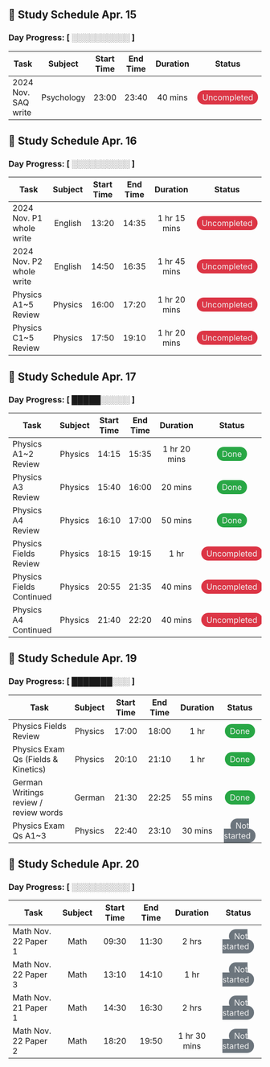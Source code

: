 ## 📅 Study Schedule Apr. 15

### Day Progress: [ ░░░░░░░░░░ ]

| Task | Subject | Start Time | End Time | Duration | Status |
|------|:-------:|:----------:|:--------:|:--------:|:------:|
| 2024 Nov. SAQ write               | Psychology        | 23:00             | 23:40             | 40 mins    | <span style='padding:4px 10px;border-radius: 25px;background-color:#dc3545;color:#f0f0f0'>Uncompleted</span> |
## 📅 Study Schedule Apr. 16

### Day Progress: [ ░░░░░░░░░░ ]

| Task | Subject | Start Time | End Time | Duration | Status |
|------|:-------:|:----------:|:--------:|:--------:|:------:|
| 2024 Nov. P1 whole write          | English           | 13:20             | 14:35             | 1 hr 15 mins | <span style='padding:4px 10px;border-radius: 25px;background-color:#dc3545;color:#f0f0f0'>Uncompleted</span> |
| 2024 Nov. P2 whole write          | English           | 14:50             | 16:35             | 1 hr 45 mins | <span style='padding:4px 10px;border-radius: 25px;background-color:#dc3545;color:#f0f0f0'>Uncompleted</span> |
| Physics A1~5 Review               | Physics           | 16:00             | 17:20             | 1 hr 20 mins | <span style='padding:4px 10px;border-radius: 25px;background-color:#dc3545;color:#f0f0f0'>Uncompleted</span> |
| Physics C1~5 Review               | Physics           | 17:50             | 19:10             | 1 hr 20 mins | <span style='padding:4px 10px;border-radius: 25px;background-color:#dc3545;color:#f0f0f0'>Uncompleted</span> |
## 📅 Study Schedule Apr. 17

### Day Progress: [ █████░░░░░ ]

| Task | Subject | Start Time | End Time | Duration | Status |
|------|:-------:|:----------:|:--------:|:--------:|:------:|
| Physics A1~2 Review               | Physics           | 14:15             | 15:35             | 1 hr 20 mins | <span style='padding:4px 10px;border-radius: 25px;background-color:#28a745;color:#f0f0f0'>Done</span> |
| Physics A3 Review                 | Physics           | 15:40             | 16:00             | 20 mins    | <span style='padding:4px 10px;border-radius: 25px;background-color:#28a745;color:#f0f0f0'>Done</span> |
| Physics A4 Review                 | Physics           | 16:10             | 17:00             | 50 mins    | <span style='padding:4px 10px;border-radius: 25px;background-color:#28a745;color:#f0f0f0'>Done</span> |
| Physics Fields Review             | Physics           | 18:15             | 19:15             | 1 hr       | <span style='padding:4px 10px;border-radius: 25px;background-color:#dc3545;color:#f0f0f0'>Uncompleted</span> |
| Physics Fields Continued          | Physics           | 20:55             | 21:35             | 40 mins    | <span style='padding:4px 10px;border-radius: 25px;background-color:#dc3545;color:#f0f0f0'>Uncompleted</span> |
| Physics A4 Continued              | Physics           | 21:40             | 22:20             | 40 mins    | <span style='padding:4px 10px;border-radius: 25px;background-color:#dc3545;color:#f0f0f0'>Uncompleted</span> |
## 📅 Study Schedule Apr. 19

### Day Progress: [ ███████░░░ ]

| Task | Subject | Start Time | End Time | Duration | Status |
|------|:-------:|:----------:|:--------:|:--------:|:------:|
| Physics Fields Review             | Physics           | 17:00             | 18:00             | 1 hr       | <span style='padding:4px 10px;border-radius: 25px;background-color:#28a745;color:#f0f0f0'>Done</span> |
| Physics Exam Qs (Fields & Kinetics) | Physics           | 20:10             | 21:10             | 1 hr       | <span style='padding:4px 10px;border-radius: 25px;background-color:#28a745;color:#f0f0f0'>Done</span> |
| German Writings review / review words | German            | 21:30             | 22:25             | 55 mins    | <span style='padding:4px 10px;border-radius: 25px;background-color:#28a745;color:#f0f0f0'>Done</span> |
| Physics Exam Qs A1~3              | Physics           | 22:40             | 23:10             | 30 mins    | <span style='padding:4px 10px;border-radius: 25px;background-color:#6c757d;color:#f0f0f0'>Not started</span> |
## 📅 Study Schedule Apr. 20

### Day Progress: [ ░░░░░░░░░░ ]

| Task | Subject | Start Time | End Time | Duration | Status |
|------|:-------:|:----------:|:--------:|:--------:|:------:|
| Math Nov. 22 Paper 1              | Math              | 09:30             | 11:30             | 2 hrs      | <span style='padding:4px 10px;border-radius: 25px;background-color:#6c757d;color:#f0f0f0'>Not started</span> |
| Math Nov. 22 Paper 3              | Math              | 13:10             | 14:10             | 1 hr       | <span style='padding:4px 10px;border-radius: 25px;background-color:#6c757d;color:#f0f0f0'>Not started</span> |
| Math Nov. 21 Paper 1              | Math              | 14:30             | 16:30             | 2 hrs      | <span style='padding:4px 10px;border-radius: 25px;background-color:#6c757d;color:#f0f0f0'>Not started</span> |
| Math Nov. 22 Paper 2              | Math              | 18:20             | 19:50             | 1 hr 30 mins | <span style='padding:4px 10px;border-radius: 25px;background-color:#6c757d;color:#f0f0f0'>Not started</span> |
